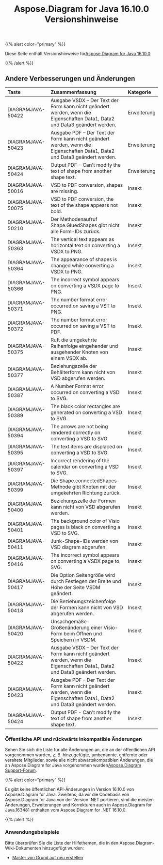 ﻿---
title: Aspose.Diagram for Java 16.10.0 Versionshinweise
type: docs
weight: 30
url: /de/java/aspose-diagram-for-java-16-10-0-release-notes/
---
{{% alert color="primary" %}} 

 Diese Seite enthält Versionshinweise für[Aspose.Diagram for Java 16.10.0](https://docs.aspose.com/diagram/java/aspose-diagram-for-java-16-10-0-release-notes/)

{{% /alert %}} 
## **Andere Verbesserungen und Änderungen**

|**Taste**|**Zusammenfassung**|**Kategorie**|
|:- |:- |:- |
|DIAGRAMJAVA-50422|Ausgabe VSDX – Der Text der Form kann nicht geändert werden, wenn die Eigenschaften Data1, Data2 und Data3 geändert werden.|Erweiterung|
|DIAGRAMJAVA-50423|Ausgabe PDF – Der Text der Form kann nicht geändert werden, wenn die Eigenschaften Data1, Data2 und Data3 geändert werden.|Erweiterung|
|DIAGRAMJAVA-50424|Output PDF - Can't modify the text of shape from another shape text.|Erweiterung|
|DIAGRAMJAVA-50016|VSD to PDF conversion, shapes are missing.|Insekt|
|DIAGRAMJAVA-50075|VSD to PDF conversion, the text of the shape appears not bold.|Insekt|
|DIAGRAMJAVA-50210|Der Methodenaufruf Shape.GluedShapes gibt nicht alle Form-IDs zurück.|Insekt|
|DIAGRAMJAVA-50363|The vertical text appears as horizontal text on converting a VSDX to PNG.|Insekt|
|DIAGRAMJAVA-50364|The appearance of shapes is changed while converting a VSDX to PNG.|Insekt|
|DIAGRAMJAVA-50366|The incorrect symbol appears on converting a VSDX page to PNG.|Insekt|
|DIAGRAMJAVA-50371|The number format error occurred on saving a VST to PNG.|Insekt|
|DIAGRAMJAVA-50372|The number format error occurred on saving a VST to PDF.|Insekt|
|DIAGRAMJAVA-50375|Ruft die umgekehrte Reihenfolge eingehender und ausgehender Knoten von einem VSDX ab.|Insekt|
|DIAGRAMJAVA-50377|Beziehungszelle der Behälterform kann nicht von VSD abgerufen werden.|Insekt|
|DIAGRAMJAVA-50387|A Number Format error occurred on converting a VSD to SVG.|Insekt|
|DIAGRAMJAVA-50389|The black color rectangles are generated on converting a VSD to SVG.|Insekt|
|DIAGRAMJAVA-50394|The arrows are not being rendered correctly on converting a VSD to SVG.|Insekt|
|DIAGRAMJAVA-50395|The text items are displaced on converting a VSD to SVG.|Insekt|
|DIAGRAMJAVA-50397|Incorrect rendering of the calendar on converting a VSD to SVG.|Insekt|
|DIAGRAMJAVA-50399|Die Shape.connectedShapes-Methode gibt Knoten mit der umgekehrten Richtung zurück.|Insekt|
|DIAGRAMJAVA-50400|Beziehungszelle der Formen kann nicht von VSD abgerufen werden.|Insekt|
|DIAGRAMJAVA-50401|The background color of Visio pages is black on converting a VSD to SVG.|Insekt|
|DIAGRAMJAVA-50411|Junk-Shape-IDs werden von VSD diagram abgerufen.|Insekt|
|DIAGRAMJAVA-50416|The incorrect symbol appears on converting a VSDX page to SVG.|Insekt|
|DIAGRAMJAVA-50417|Die Option Seitengröße wird durch Festlegen der Breite und Höhe der Seite VSDM geändert.|Insekt|
|DIAGRAMJAVA-50418|Die Beziehungszeichenfolge der Formen kann nicht von VSD abgerufen werden.|Insekt|
|DIAGRAMJAVA-50420|Unsachgemäße Größenänderung einer Visio-Form beim Öffnen und Speichern in VSDM.|Insekt|
|DIAGRAMJAVA-50422|Ausgabe VSDX – Der Text der Form kann nicht geändert werden, wenn die Eigenschaften Data1, Data2 und Data3 geändert werden.|Insekt|
|DIAGRAMJAVA-50423|Ausgabe PDF – Der Text der Form kann nicht geändert werden, wenn die Eigenschaften Data1, Data2 und Data3 geändert werden.|Insekt|
|DIAGRAMJAVA-50424|Output PDF - Can't modify the text of shape from another shape text.|Insekt|
### **Öffentliche API und rückwärts inkompatible Änderungen**
Sehen Sie sich die Liste für alle Änderungen an, die an der öffentlichen API vorgenommen wurden, z. B. hinzugefügte, umbenannte, entfernte oder veraltete Mitglieder, sowie alle nicht abwärtskompatiblen Änderungen, die an Aspose.Diagram for Java vorgenommen wurden[Aspose.Diagram Support-Forum](https://forum.aspose.com/c/diagram/17).

{{% alert color="primary" %}} 

Es gibt keine öffentlichen API-Änderungen in Version 16.10.0 von Aspose.Diagram for Java. Zweitens, da wir die Codebasis von Aspose.Diagram for Java von der Version .NET portieren, sind die meisten Änderungen, Erweiterungen und Korrekturen auch in Aspose.Diagram for Java.163481 enthalten vom Aspose.Diagram for .NET 16.10.0.

{{% /alert %}} 
### **Anwendungsbeispiele**
Bitte überprüfen Sie die Liste der Hilfethemen, die in den Aspose.Diagram-Wiki-Dokumenten hinzugefügt wurden:

- [Master von Grund auf neu erstellen](/diagram/de/java/working-with-masters/#create-master-from-scratch)
